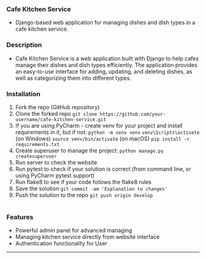 ### Cafe Kitchen Service
 - Django-based web application for managing dishes and dish types in a cafe kitchen service.

### Description
- Cafe Kitchen Service is a web application built with Django to help cafes manage their dishes and dish types efficiently. The application provides an easy-to-use interface for adding, updating, and deleting dishes, as well as categorizing them into different types.
### Installation
1. Fork the repo (GitHub repository)
2. Clone the forked repo
`git clone https://github.com/your-username/cafe-kitchen-service.git`
3. If you are using PyCharm - create venv for your project and install requirements in it, but if not:
`python -m venv venv`
`venv\Scripts\activate` (on Windows)
`source venv/bin/activate` (on macOS)
`pip install -r requirements.txt`
4. Create superuser to manage the project:
`python manage.py createsuperuser`
5. Run server to check the website
6. Run pytest to check if your solution is correct 
(from command line, or using PyCharm pytest support)
7. Run flake8 to see if your code follows the flake8 rules
8. Save the solution  `git commit -am 'Explanation to changes'`
9. Push the solution to the repo `git push origin develop`


#
### Features
- Powerful admin panel for advanced managing
- Managing kitchen service directly from website interface
- Authentication functionality for User

---